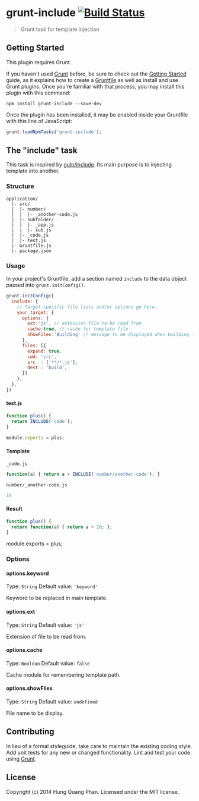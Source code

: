 # grunt-include [![Build Status](https://secure.travis-ci.org/hung-phan/grunt-include.png?branch=master)](https://travis-ci.org/hung-phan/grunt-include)

> Grunt task for template injection

## Getting Started
This plugin requires Grunt.

If you haven't used [Grunt](http://gruntjs.com/) before, be sure to check out the [Getting Started](http://gruntjs.com/getting-started) guide, as it explains how to create a [Gruntfile](http://gruntjs.com/sample-gruntfile) as well as install and use Grunt plugins. Once you're familiar with that process, you may install this plugin with this command:

```shell
npm install grunt-include --save-dev
```

Once the plugin has been installed, it may be enabled inside your Gruntfile with this line of JavaScript:

```js
grunt.loadNpmTasks('grunt-include');
```

## The "include" task
This task is inspired by [gulp/include](https://github.com/ng-vu/gulp-include-js). Its main purpose is to
injecting template into another.

### Structure
```
application/
  |- src/
  |  |- number/
  |  |  |- _another-code.js
  |  |- subfolder/
  |  |  |- _app.js
  |  |  |- sub.js
  |  |- _code.js
  |  |- test.js
  |- Gruntfile.js
  |- package.json
```

### Usage
In your project's Gruntfile, add a section named `include` to the data object passed into `grunt.initConfig()`.

```js
grunt.initConfig({
  include: {
    // Target-specific file lists and/or options go here.
    your_target: {
      options: {
        ext:'js', // extension file to be read from
        cache:true, // cache for template file
        showFiles:'Building' // message to be displayed when building file
      },
      files: [{
        expand: true,
        cwd: 'src',
        src  : ['**/*.js'],
        dest : 'build',
      }]
    },
  },
})
```

#### test.js
```js
function plus() {
  return INCLUDE('code');
}

module.exports = plus;
```

#### Template
`_code.js`
```js
function(a) { return a + INCLUDE('number/another-code'); }
```

`number/_another-code.js`
```js
10
```

#### Result
```js
function plus() {
  return function(a) { return a + 10; };
}
```

module.exports = plus;

### Options

#### options.keyword
Type: `String`
Default value: `'keyword'`

Keyword to be replaced in main template.

#### options.ext
Type: `String`
Default value: `'js'`

Extension of file to be read from.

#### options.cache
Type: `Boolean`
Default value: `false`

Cache module for remembering template path.

#### options.showFiles
Type: `String`
Default value: `undefined`

File name to be display.

## Contributing
In lieu of a formal styleguide, take care to maintain the existing coding style. Add unit tests for any new or changed functionality. Lint and test your code using [Grunt](http://gruntjs.com/).

## License
Copyright (c) 2014 Hung Quang Phan. Licensed under the MIT license.
